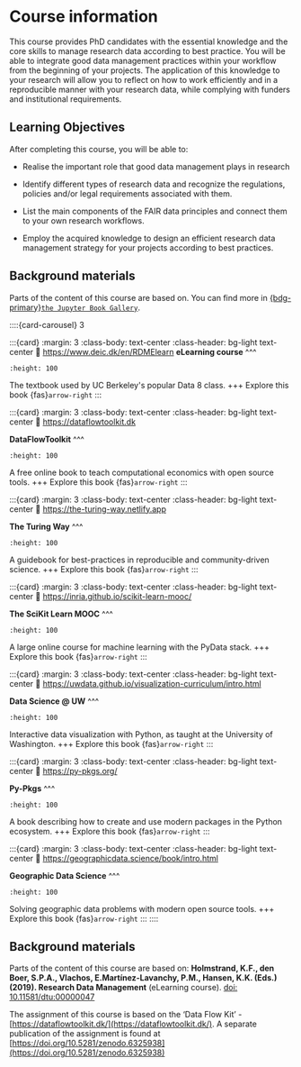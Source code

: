 # Course information


This course provides PhD candidates with the essential knowledge and the core skills to manage research data according to best practice. You will be able to integrate good data management practices within your workflow from the beginning of your projects. The application of this knowledge to your research will allow you to reflect on how to work efficiently and in a reproducible manner with your research data, while complying with funders and institutional requirements.

## Learning Objectives

After completing this course, you will be able to:

-   Realise the important role that good data management plays in research
    
-   Identify different types of research data and recognize the regulations, policies and/or legal requirements associated with them.
    
-   List the main components of the FAIR data principles and connect them to your own research workflows.
    
-   Employ the acquired knowledge to design an efficient research data management strategy for your projects according to best practices.
    
## Background materials
Parts of the content of this course are based on.
You can find more in [{bdg-primary}`the Jupyter Book Gallery`](https://executablebooks.org/en/latest/gallery/).


::::{card-carousel} 3

:::{card}
:margin: 3
:class-body: text-center
:class-header: bg-light text-center
:link: https://www.deic.dk/en/RDMElearn
**eLearning course**
^^^
```{image} https://www.deic.dk/themes/custom/deic/logo.svg
:height: 100
```

The textbook used by UC Berkeley's popular Data 8 class.
+++
Explore this book {fas}`arrow-right`
:::

:::{card}
:margin: 3
:class-body: text-center
:class-header: bg-light text-center
:link: https://dataflowtoolkit.dk

**DataFlowToolkit**
^^^
```{image} https://python.quantecon.org/_static/qe-logo-large.png
:height: 100
```

A free online book to teach computational economics with open source tools.
+++
Explore this book {fas}`arrow-right`
:::

:::{card}
:margin: 3
:class-body: text-center
:class-header: bg-light text-center
:link: https://the-turing-way.netlify.app

**The Turing Way**
^^^
```{image} https://the-turing-way.netlify.app/_static/logo-detail-with-text.svg
:height: 100
```

A guidebook for best-practices in reproducible and community-driven science.
+++
Explore this book {fas}`arrow-right`
:::

:::{card}
:margin: 3
:class-body: text-center
:class-header: bg-light text-center
:link: https://inria.github.io/scikit-learn-mooc/

**The SciKit Learn MOOC**
^^^
```{image} https://inria.github.io/scikit-learn-mooc/_static/scikit-learn-logo.png
:height: 100
```

A large online course for machine learning with the PyData stack.
+++
Explore this book {fas}`arrow-right`
:::

:::{card}
:margin: 3
:class-body: text-center
:class-header: bg-light text-center
:link: https://uwdata.github.io/visualization-curriculum/intro.html

**Data Science @ UW**
^^^
```{image} https://uwdata.github.io/visualization-curriculum/_static/altair-hist.png
:height: 100
```

Interactive data visualization with Python, as taught at the University of Washington.
+++
Explore this book {fas}`arrow-right`
:::

:::{card}
:margin: 3
:class-body: text-center
:class-header: bg-light text-center
:link: https://py-pkgs.org/

**Py-Pkgs**
^^^
```{image} https://d33wubrfki0l68.cloudfront.net/9ff174183b5af5c3a177bfccd4796454883bc1f7/86cde/_static/py-pkgs-hex.png
:height: 100
```

A book describing how to create and use modern packages in the Python ecosystem.
+++
Explore this book {fas}`arrow-right`
:::

:::{card}
:margin: 3
:class-body: text-center
:class-header: bg-light text-center
:link: https://geographicdata.science/book/intro.html

**Geographic Data Science**
^^^
```{image} https://geographicdata.science/book/_static/logo.png
:height: 100
```

Solving geographic data problems with modern open source tools.
+++
Explore this book {fas}`arrow-right`
:::
::::


## Background materials
Parts of the content of this course are based on: <i class="fas fa-book"></i> **Holmstrand, K.F., den Boer, S.P.A., Vlachos, E.Martínez-Lavanchy, P.M., Hansen, K.K. (Eds.) (2019). Research Data Management** (eLearning course). [doi: 10.11581/dtu:00000047](https://www.deic.dk/en/RDMElearn)

The assignment of this course is based on the  <i class="fas fa-rocket"></i> ‘Data Flow Kit’ - [https://dataflowtoolkit.dk/](https://dataflowtoolkit.dk/). A separate publication of the assignment is found at [https://doi.org/10.5281/zenodo.6325938](https://doi.org/10.5281/zenodo.6325938)

